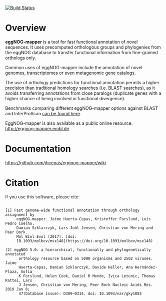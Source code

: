 [![Build Status](https://travis-ci.com/eggnogdb/eggnog-mapper.svg?branch=tests)](https://travis-ci.com/eggnogdb/eggnog-mapper)

# Overview
**eggNOG-mapper** is a tool for fast functional annotation of novel sequences. It uses precomputed orthologous groups and phylogenies from the eggNOG database to transfer functional information from fine-grained orthologs only.

Common uses of eggNOG-mapper include the annotation of novel genomes, transcriptomes or even metagenomic gene catalogs.

The use of orthology predictions for functional annotation permits a higher precision than traditional homology searches (i.e. BLAST searches), as it avoids transferring annotations from close paralogs (duplicate genes with a higher chance of being involved in functional divergence).

Benchmarks comparing different eggNOG-mapper options against BLAST and InterProScan [can be found here](https://github.com/jhcepas/emapper-benchmark/blob/master/benchmark_analysis.ipynb).

EggNOG-mapper is also available as a public online resource: http://eggnog-mapper.embl.de

# Documentation
https://github.com/jhcepas/eggnog-mapper/wiki

# Citation

If you use this software, please cite:
```

[1] Fast genome-wide functional annotation through orthology assignment by
     eggNOG-mapper. Jaime Huerta-Cepas, Kristoffer Forslund, Luis Pedro Coelho,
     Damian Szklarczyk, Lars Juhl Jensen, Christian von Mering and Peer Bork.
     Mol Biol Evol (2017). [doi:
     10.1093/molbev/msx148](https://doi.org/10.1093/molbev/msx148)

[2] eggNOG 5.0: a hierarchical, functionally and phylogenetically annotated
      orthology resource based on 5090 organisms and 2502 viruses. Jaime
      Huerta-Cepas, Damian Szklarczyk, Davide Heller, Ana Hernández-Plaza, Sofia
      K Forslund, Helen Cook, Daniel R Mende, Ivica Letunic, Thomas Rattei, Lars
      J Jensen, Christian von Mering, Peer Bork Nucleic Acids Res. 2019 Jan 8;
      47(Database issue): D309–D314. doi: 10.1093/nar/gky1085 
```

